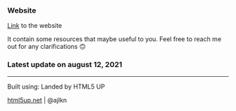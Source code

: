 ### Website
[Link](https://dikshuy.github.io/dikshant) to the website

It contain some resources that maybe useful to you. Feel free to reach me out for any clarifications 🙃

### Latest update on august 12, 2021
---

Built using: 
Landed by HTML5 UP

[html5up.net](https://html5up.net/) | @ajlkn
